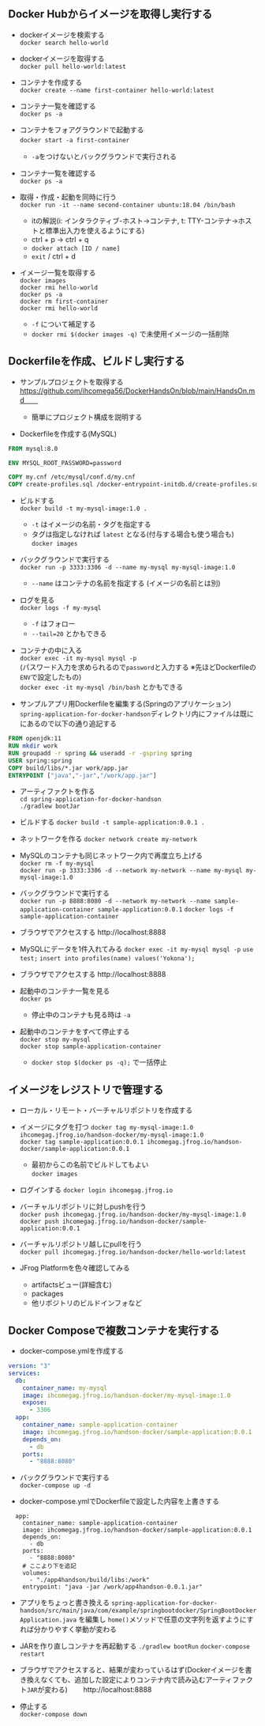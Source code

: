 ## Docker Hubからイメージを取得し実行する

- dockerイメージを検索する  
`docker search hello-world`
- dockerイメージを取得する  
`docker pull hello-world:latest`
- コンテナを作成する  
`docker create --name first-container hello-world:latest`
- コンテナ一覧を確認する  
`docker ps -a`  
- コンテナをフォアグラウンドで起動する  
`docker start -a first-container`　　

    - `-a`をつけないとバックグラウンドで実行される
- コンテナ一覧を確認する  
`docker ps -a`  

- 取得・作成・起動を同時に行う  
`docker run -it --name second-container ubuntu:18.04 /bin/bash`  
    - itの解説(i: インタラクティブ-ホスト→コンテナ, t: TTY-コンテナ→ホストと標準出入力を使えるようにする)
    - ctrl + p -> ctrl + q
    - `docker attach [ID / name]`
    - `exit` / ctrl + d

- イメージ一覧を取得する  
`docker images`  
`docker rmi hello-world`  
`docker ps -a`  
`docker rm first-container`  
`docker rmi hello-world`  
    - `-f` について補足する
    - `docker rmi $(docker images -q)` で未使用イメージの一括削除

## Dockerfileを作成、ビルドし実行する

- サンプルプロジェクトを取得する  
https://github.com/ihcomega56/DockerHandsOn/blob/main/HandsOn.md　　
    - 簡単にプロジェクト構成を説明する　　

- Dockerfileを作成する(MySQL)
```dockerfile
FROM mysql:8.0

ENV MYSQL_ROOT_PASSWORD=password

COPY my.cnf /etc/mysql/conf.d/my.cnf
COPY create-profiles.sql /docker-entrypoint-initdb.d/create-profiles.sql
```

- ビルドする  
`docker build -t my-mysql-image:1.0 .`  
    - `-t` はイメージの名前・タグを指定する
    - タグは指定しなければ `latest` となる(付与する場合も使う場合も)
`docker images`  

- バックグラウンドで実行する  
`docker run -p 3333:3306 -d --name my-mysql my-mysql-image:1.0`
    - `--name` はコンテナの名前を指定する (イメージの名前とは別)

- ログを見る  
`docker logs -f my-mysql`
    - `-f` はフォロー
    - `--tail=20` とかもできる

- コンテナの中に入る  
`docker exec -it my-mysql mysql -p`  
(パスワード入力を求められるので`password`と入力する ※先ほどDockerfileの`ENV`で設定したもの)  
`docker exec -it my-mysql /bin/bash` とかもできる  

- サンプルアプリ用Dockerfileを編集する(Springのアプリケーション)  
`spring-application-for-docker-handson`ディレクトリ内にファイルは既ににあるので以下の通り追記する　　

```dockerfile
FROM openjdk:11
RUN mkdir work
RUN groupadd -r spring && useradd -r -gspring spring
USER spring:spring
COPY build/libs/*.jar work/app.jar
ENTRYPOINT ["java","-jar","/work/app.jar"]
```

- アーティファクトを作る  
`cd spring-application-for-docker-handson`  
`./gradlew bootJar`  

- ビルドする
`docker build -t sample-application:0.0.1 .`

- ネットワークを作る
`docker network create my-network`

- MySQLのコンテナも同じネットワーク内で再度立ち上げる  
`docker rm -f my-mysql`  
`docker run -p 3333:3306 -d --network my-network --name my-mysql my-mysql-image:1.0`

- バックグラウンドで実行する  
`docker run -p 8888:8080 -d --network my-network --name sample-application-container sample-application:0.0.1`
`docker logs -f sample-application-container`

- ブラウザでアクセスする
http://localhost:8888

- MySQLにデータを1件入れてみる
`docker exec -it my-mysql mysql -p`
`use test;`
`insert into profiles(name) values('Yokona');`

- ブラウザでアクセスする
http://localhost:8888

- 起動中のコンテナ一覧を見る  
`docker ps`  
    - 停止中のコンテナも見る時は `-a`

- 起動中のコンテナをすべて停止する  
`docker stop my-mysql`  
`docker stop sample-application-container`
    - `docker stop $(docker ps -q);` で一括停止

## イメージをレジストリで管理する

- ローカル・リモート・バーチャルリポジトリを作成する

- イメージにタグを打つ
`docker tag my-mysql-image:1.0 ihcomegag.jfrog.io/handson-docker/my-mysql-image:1.0`  
`docker tag sample-application:0.0.1 ihcomegag.jfrog.io/handson-docker/sample-application:0.0.1`  
    - 最初からこの名前でビルドしてもよい  
`docker images`

- ログインする
`docker login ihcomegag.jfrog.io`

- バーチャルリポジトリに対しpushを行う  
`docker push ihcomegag.jfrog.io/handson-docker/my-mysql-image:1.0`
`docker push ihcomegag.jfrog.io/handson-docker/sample-application:0.0.1`

- バーチャルリポジトリ越しにpullを行う  
`docker pull ihcomegag.jfrog.io/handson-docker/hello-world:latest`

- JFrog Platformを色々確認してみる
    - artifactsビュー(詳細含む)
    - packages
    - 他リポジトリのビルドインフォなど

## Docker Composeで複数コンテナを実行する

- docker-compose.ymlを作成する　　
```yml
version: "3"
services:
  db:
    container_name: my-mysql
    image: ihcomegag.jfrog.io/handson-docker/my-mysql-image:1.0
    expose:
      - 3306
  app:
    container_name: sample-application-container
    image: ihcomegag.jfrog.io/handson-docker/sample-application:0.0.1
    depends_on:
      - db
    ports:
      - "8888:8080"
```

- バックグラウンドで実行する  
`docker-compose up -d`

- docker-compose.ymlでDockerfileで設定した内容を上書きする
```
  app:
    container_name: sample-application-container
    image: ihcomegag.jfrog.io/handson-docker/sample-application:0.0.1
    depends_on:
      - db
    ports:
      - "8888:8080"
    # ここより下を追記
    volumes:
      - "./app4handson/build/libs:/work"
    entrypoint: "java -jar /work/app4handson-0.0.1.jar"
```

- アプリをちょっと書き換える
`spring-application-for-docker-handson/src/main/java/com/example/springbootdocker/SpringBootDockerApplication.java` を編集し `home()`メソッドで任意の文字列を返すようにすれば分かりやすく挙動が変わる

- JARを作り直しコンテナを再起動する
`./gradlew bootRun`
`docker-compose restart`

- ブラウザでアクセスすると、結果が変わっているはず(Dockerイメージを書き換えなくても、追加した設定によりコンテナ内で読み込むアーティファクト`JAR`が変わる)　　
http://localhost:8888

- 停止する  
`docker-compose down`
